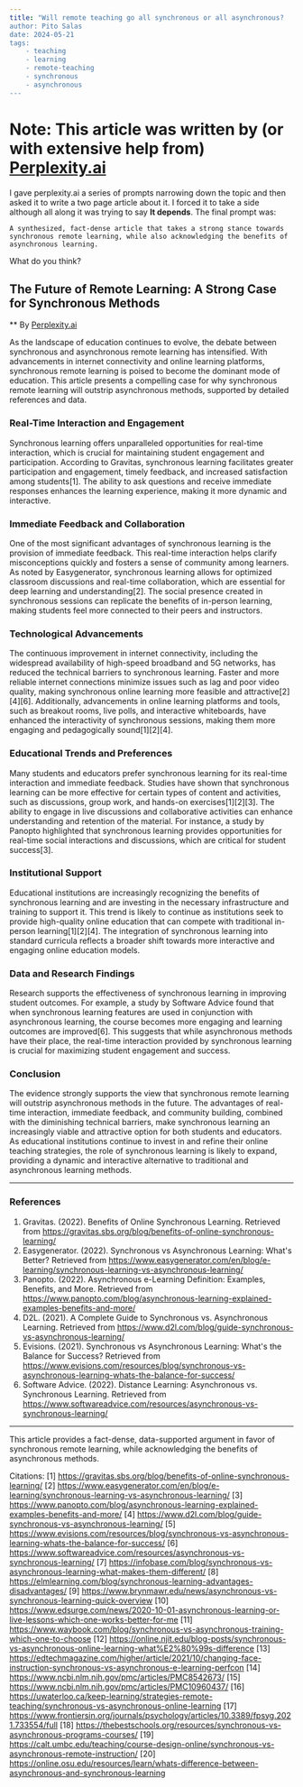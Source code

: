 ```yaml
---
title: "Will remote teaching go all synchronous or all asynchronous?
author: Pito Salas
date: 2024-05-21
tags:
    - teaching
    - learning
    - remote-teaching
    - synchronous
    - asynchronous
---
```

# Note: This article was written by (or with extensive help from) [Perplexity.ai](www.perplexity.ai)

I gave perplexity.ai a series of prompts narrowing down the topic and then asked it to write a two page article about it. I forced it to take a side although all along it was trying to say **It depends**. The final prompt was: 

    A synthesized, fact-dense article that takes a strong stance towards synchronous remote learning, while also acknowledging the benefits of asynchronous learning.

What do you think? 

## The Future of Remote Learning: A Strong Case for Synchronous Methods
** By [Perplexity.ai](www.perplexity.ai)

As the landscape of education continues to evolve, the debate between synchronous and asynchronous remote learning has intensified. With advancements in internet connectivity and online learning platforms, synchronous remote learning is poised to become the dominant mode of education. This article presents a compelling case for why synchronous remote learning will outstrip asynchronous methods, supported by detailed references and data.

### Real-Time Interaction and Engagement

Synchronous learning offers unparalleled opportunities for real-time interaction, which is crucial for maintaining student engagement and participation. According to Gravitas, synchronous learning facilitates greater participation and engagement, timely feedback, and increased satisfaction among students[1]. The ability to ask questions and receive immediate responses enhances the learning experience, making it more dynamic and interactive.

### Immediate Feedback and Collaboration

One of the most significant advantages of synchronous learning is the provision of immediate feedback. This real-time interaction helps clarify misconceptions quickly and fosters a sense of community among learners. As noted by Easygenerator, synchronous learning allows for optimized classroom discussions and real-time collaboration, which are essential for deep learning and understanding[2]. The social presence created in synchronous sessions can replicate the benefits of in-person learning, making students feel more connected to their peers and instructors.

### Technological Advancements

The continuous improvement in internet connectivity, including the widespread availability of high-speed broadband and 5G networks, has reduced the technical barriers to synchronous learning. Faster and more reliable internet connections minimize issues such as lag and poor video quality, making synchronous online learning more feasible and attractive[2][4][6]. Additionally, advancements in online learning platforms and tools, such as breakout rooms, live polls, and interactive whiteboards, have enhanced the interactivity of synchronous sessions, making them more engaging and pedagogically sound[1][2][4].

### Educational Trends and Preferences

Many students and educators prefer synchronous learning for its real-time interaction and immediate feedback. Studies have shown that synchronous learning can be more effective for certain types of content and activities, such as discussions, group work, and hands-on exercises[1][2][3]. The ability to engage in live discussions and collaborative activities can enhance understanding and retention of the material. For instance, a study by Panopto highlighted that synchronous learning provides opportunities for real-time social interactions and discussions, which are critical for student success[3].

### Institutional Support

Educational institutions are increasingly recognizing the benefits of synchronous learning and are investing in the necessary infrastructure and training to support it. This trend is likely to continue as institutions seek to provide high-quality online education that can compete with traditional in-person learning[1][2][4]. The integration of synchronous learning into standard curricula reflects a broader shift towards more interactive and engaging online education models.

### Data and Research Findings

Research supports the effectiveness of synchronous learning in improving student outcomes. For example, a study by Software Advice found that when synchronous learning features are used in conjunction with asynchronous learning, the course becomes more engaging and learning outcomes are improved[6]. This suggests that while asynchronous methods have their place, the real-time interaction provided by synchronous learning is crucial for maximizing student engagement and success.

### Conclusion

The evidence strongly supports the view that synchronous remote learning will outstrip asynchronous methods in the future. The advantages of real-time interaction, immediate feedback, and community building, combined with the diminishing technical barriers, make synchronous learning an increasingly viable and attractive option for both students and educators. As educational institutions continue to invest in and refine their online teaching strategies, the role of synchronous learning is likely to expand, providing a dynamic and interactive alternative to traditional and asynchronous learning methods.

---

### References

1. Gravitas. (2022). Benefits of Online Synchronous Learning. Retrieved from https://gravitas.sbs.org/blog/benefits-of-online-synchronous-learning/
2. Easygenerator. (2022). Synchronous vs Asynchronous Learning: What's Better? Retrieved from https://www.easygenerator.com/en/blog/e-learning/synchronous-learning-vs-asynchronous-learning/
3. Panopto. (2022). Asynchronous e-Learning Definition: Examples, Benefits, and More. Retrieved from https://www.panopto.com/blog/asynchronous-learning-explained-examples-benefits-and-more/
4. D2L. (2021). A Complete Guide to Synchronous vs. Asynchronous Learning. Retrieved from https://www.d2l.com/blog/guide-synchronous-vs-asynchronous-learning/
5. Evisions. (2021). Synchronous vs Asynchronous Learning: What's the Balance for Success? Retrieved from https://www.evisions.com/resources/blog/synchronous-vs-asynchronous-learning-whats-the-balance-for-success/
6. Software Advice. (2022). Distance Learning: Asynchronous vs. Synchronous Learning. Retrieved from https://www.softwareadvice.com/resources/asynchronous-vs-synchronous-learning/

---

This article provides a fact-dense, data-supported argument in favor of synchronous remote learning, while acknowledging the benefits of asynchronous methods.

Citations:
[1] https://gravitas.sbs.org/blog/benefits-of-online-synchronous-learning/
[2] https://www.easygenerator.com/en/blog/e-learning/synchronous-learning-vs-asynchronous-learning/
[3] https://www.panopto.com/blog/asynchronous-learning-explained-examples-benefits-and-more/
[4] https://www.d2l.com/blog/guide-synchronous-vs-asynchronous-learning/
[5] https://www.evisions.com/resources/blog/synchronous-vs-asynchronous-learning-whats-the-balance-for-success/
[6] https://www.softwareadvice.com/resources/asynchronous-vs-synchronous-learning/
[7] https://infobase.com/blog/synchronous-vs-asynchronous-learning-what-makes-them-different/
[8] https://elmlearning.com/blog/synchronous-learning-advantages-disadvantages/
[9] https://www.brynmawr.edu/news/asynchronous-vs-synchronous-learning-quick-overview
[10] https://www.edsurge.com/news/2020-10-01-asynchronous-learning-or-live-lessons-which-one-works-better-for-me
[11] https://www.waybook.com/blog/synchronous-vs-asynchronous-training-which-one-to-choose
[12] https://online.njit.edu/blog-posts/synchronous-vs-asynchronous-online-learning-what%E2%80%99s-difference
[13] https://edtechmagazine.com/higher/article/2021/10/changing-face-instruction-synchronous-vs-asynchronous-e-learning-perfcon
[14] https://www.ncbi.nlm.nih.gov/pmc/articles/PMC8542673/
[15] https://www.ncbi.nlm.nih.gov/pmc/articles/PMC10960437/
[16] https://uwaterloo.ca/keep-learning/strategies-remote-teaching/synchronous-vs-asynchronous-online-learning
[17] https://www.frontiersin.org/journals/psychology/articles/10.3389/fpsyg.2021.733554/full
[18] https://thebestschools.org/resources/synchronous-vs-asynchronous-programs-courses/
[19] https://calt.umbc.edu/teaching/course-design-online/synchronous-vs-asynchronous-remote-instruction/
[20] https://online.osu.edu/resources/learn/whats-difference-between-asynchronous-and-synchronous-learning